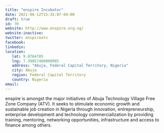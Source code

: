 ```yaml
---
title: "enspire Incubator"
date: 2021-06-12T15:35:07-04:00
draft: true
id: 70
website: http://www.enspire.org.ng/
website-inactive: 
twitter: enspireatv
facebook: 
linkedin: 
location: 
   lat: 9.0764785
   lng: 7.39857400000005
   address: "Abuja, Federal Capital Territory, Nigeria"
   city: Abuja
   region: Federal Capital Territory
   country: Nigeria
email: 
---
```

enspire is amongst the major initiatives of Abuja Technology Village Free Zone Company (ATV). It seeks to stimulate economic growth and sustainable job creation in Nigeria through innovation, entrepreneurship, enterprise development and technology commercialization by providing training, mentoring, networking opportunities, infrastructure and access to finance among others. 
